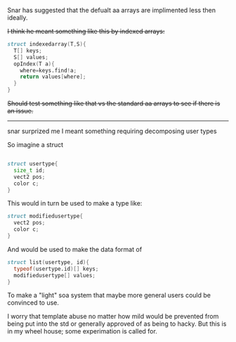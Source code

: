 Snar has suggested that the defualt aa arrays are implimented less then ideally. 

~~I think he meant something like this by indexed arrays:~~
```d
struct indexedarray(T,S){
  T[] keys;
  S[] values;
  opIndex(T a){
    where=keys.find!a;
    return values[where];
  }
}
```

~~Should test something like that vs the standard aa arrays to see if there is an issue.~~

----

snar surprized me I meant something requiring decomposing user types

So imagine a struct

```d 

struct usertype{
  size_t id;
  vect2 pos;
  color c;
}
```

This would in turn be used to make a type like:

```d
struct modifiedusertype{
  vect2 pos;
  color c;
}
```

And would be used to make the data format of 

```d
struct list(usertype, id){
  typeof(usertype.id)[] keys;
  modifiedusertype[] values;
}
```

To make a "light" soa system that maybe more general users could be convinced to use.

I worry that template abuse no matter how mild would be prevented from being put into the std or generally approved of as being to hacky. But this is in my wheel house; some experimation is called for.
